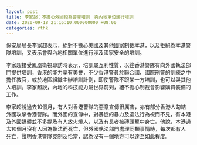 ```yaml
---
layout: post
title: 李家超：不擔心外國拒為警隊培訓　與內地單位進行培訓
date: 2020-09-18 21:16:10.000000000 +08:00
categories: rthk
---
```


保安局局長李家超表示，絕對不擔心美國及其他國家制裁本港，以及拒絕為本港警隊培訓，又表示會與內地相關單位進行涉及國家安全的培訓。

李家超接受鳳凰衛視專訪時表示，培訓屬互利性質，以往香港警隊有向外國執法部門提供培訓，香港的能力享有美譽，不少香港警員於聯合國、國際刑警的訓練之中擔任教官，或於地區組織主辦培訓計劃，即使警隊不跟某一方培訓，也可以與其他人培訓。李家超說，內地的科技能力屬世界前列，絕不擔心制裁會影響購買裝備的工作。

李家超說過去10個月，有人對香港警隊的惡意宣傳很厲害，亦有部分香港人勾結外國攻擊香港警隊。而外國的宣傳中，對暴徒的暴力及違法行為視而不見，有本港及外國媒體並不多提及有人放火燒人，以及有長者被磚頭擊中身亡。他說，本港過去10個月沒有人因為執法而死亡，但外國執法部門處理同類事情時，每次都有人死亡，證明香港警隊克制及恰當，認為沒有一個地方可以達至如此程度。
